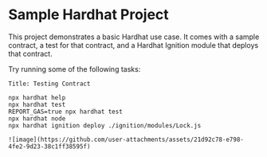 # Sample Hardhat Project

This project demonstrates a basic Hardhat use case. It comes with a sample contract, a test for that contract, and a Hardhat Ignition module that deploys that contract.

Try running some of the following tasks:
```
Title: Testing Contract
```

```shell
npx hardhat help
npx hardhat test
REPORT_GAS=true npx hardhat test
npx hardhat node
npx hardhat ignition deploy ./ignition/modules/Lock.js
```
```
![image](https://github.com/user-attachments/assets/21d92c78-e798-4fe2-9d23-38c1ff38595f)
```
